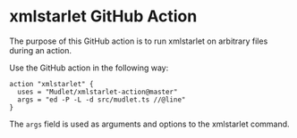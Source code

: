 # xmlstarlet GitHub Action

The purpose of this GitHub action is to run xmlstarlet on arbitrary files during an action.

Use the GitHub action in the following way:

```
action "xmlstarlet" {
  uses = "Mudlet/xmlstarlet-action@master"
  args = "ed -P -L -d src/mudlet.ts //@line"
}
```

The `args` field is used as arguments and options to the xmlstarlet command.

